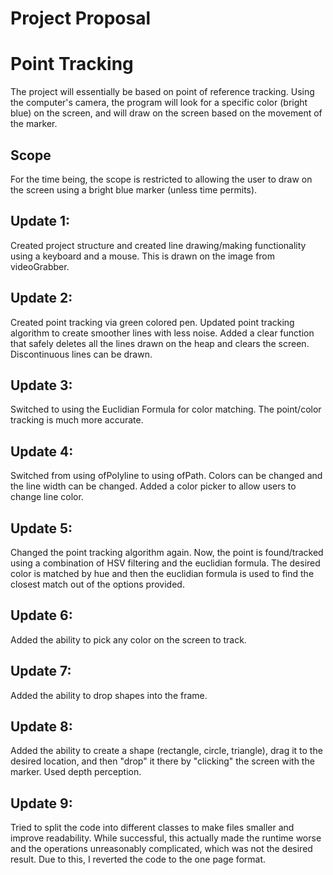# Project Proposal

# Point Tracking

The project will essentially be based on point of reference tracking. Using the computer's camera, the program will look for a specific color (bright blue) on the screen, and will draw on the screen based on the movement of the marker.

## Scope
For the time being, the scope is restricted to allowing the user to draw on the screen using a bright blue marker (unless time permits).

## Update 1:
Created project structure and created line drawing/making functionality using a keyboard and a mouse. This is drawn on the image from videoGrabber.

## Update 2:
Created point tracking via green colored pen. Updated point tracking algorithm to create smoother lines with less noise. Added a clear function that safely deletes all the lines drawn on the heap and clears the screen. Discontinuous lines can be drawn.

## Update 3:
Switched to using the Euclidian Formula for color matching. The point/color tracking is much more accurate.

## Update 4:
Switched from using ofPolyline to using ofPath. Colors can be changed and the line width can be changed. Added a color picker to allow users to change line color.

## Update 5:
Changed the point tracking algorithm again. Now, the point is found/tracked using a combination of HSV filtering and the euclidian formula. The desired color is matched by hue and then the euclidian formula is used to find the closest match out of the options provided.

## Update 6:
Added the ability to pick any color on the screen to track.

## Update 7:
Added the ability to drop shapes into the frame.

## Update 8:
Added the ability to create a shape (rectangle, circle, triangle), drag it to the desired location, and then "drop" it there by "clicking" the screen with the marker. Used depth perception.

## Update 9:
Tried to split the code into different classes to make files smaller and improve readability. While successful, this actually made the runtime worse and the operations unreasonably complicated, which was not the desired result. Due to this, I reverted the code to the one page format.
